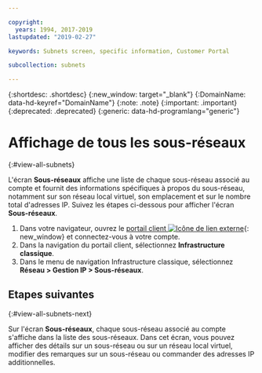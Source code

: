 ```yaml
---

copyright:
  years: 1994, 2017-2019
lastupdated: "2019-02-27"

keywords: Subnets screen, specific information, Customer Portal

subcollection: subnets

---
```


{:shortdesc: .shortdesc}
{:new_window: target="_blank"}
{:DomainName: data-hd-keyref="DomainName"}
{:note: .note}
{:important: .important}
{:deprecated: .deprecated}
{:generic: data-hd-programlang="generic"}

# Affichage de tous les sous-réseaux
{:#view-all-subnets}

L'écran **Sous-réseaux** affiche une liste de chaque sous-réseau associé au compte et fournit des informations spécifiques à propos du sous-réseau, notamment sur son réseau local virtuel, son emplacement et sur le nombre total d'adresses IP. Suivez les étapes ci-dessous pour afficher l'écran **Sous-réseaux**.

1. Dans votre navigateur, ouvrez le [portail client ![Icône de lien externe](../../icons/launch-glyph.svg "Icône de lien externe")](https://{DomainName}/){: new_window} et connectez-vous à votre compte.
1. Dans la navigation du portail client, sélectionnez **Infrastructure classique**.
1. Dans le menu de navigation Infrastructure classique, sélectionnez **Réseau > Gestion IP > Sous-réseaux**.

## Etapes suivantes
{:#view-all-subnets-next}

Sur l'écran **Sous-réseaux**, chaque sous-réseau associé au compte s'affiche dans la liste des sous-réseaux. Dans cet écran, vous pouvez afficher des détails sur un sous-réseau ou sur un réseau local virtuel, modifier des remarques sur un sous-réseau ou commander des adresses IP additionnelles.
